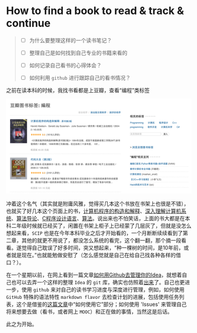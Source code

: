 # How to find a book to read & track & continue

> - [ ] 为什么要整理这样的一个读书笔记？
>
> - [ ] 整理自己是如何找到自己专业的书籍来看的
>
> - [ ] 如何记录自己看书的心得体会？
>
> - [ ] 如何利用 `github` 进行跟踪自己的看书情况？

之前在读本科的时候，我找书看都是上豆瓣，查看“编程”类标签

![](./douban-tag-programming.png)

冲着这个名气（其实就是附庸风雅，觉得买几本这个书放在书架上也很是不错），也就买了好几本这个页面上的书，[计算机程序的构造和解释](https://book.douban.com/subject/1148282/)、[深入理解计算机系统](https://book.douban.com/subject/1230413/)、[算法导论](https://book.douban.com/subject/1885170/)、[C程序设计语言](https://book.douban.com/subject/1139336/)、[算法](https://book.douban.com/subject/19952400/)。说出来也不怕笑话，上面的书大都是在本科二年级时候就已经买了，闲置在书架上柜子上已经蒙了几层灰了，但就是没怎么想起来看，`SCIP` 也是在今年本科毕业之后才开始看的，一个月断断续续看到了第二章，其他的就更不用说了，都没怎么系统的看完，这个翻一翻，那个摘一段看看。遂觉得自己耽误了好多时间，突又想起来，“种一棵树的时间，是10年前，或者就是现在。”也就能勉做安慰了（怎么感觉就是自己在给自己找各种各样的借口？）。

在一个星期以前，在网上看到一篇文章[如何用Github去管理你的Idea](https://zhuanlan.zhihu.com/p/20442311)，就想着自己也可以去弄一个这样的整理 `Idea` 的 `git` 库，确实也仿照着[出来](https://github.com/qiaoIn/ideas)了。自己也更进一步，使用 `github` 来对自己的读书学习进度与深度进行管理，例如，如何使用 `GitHub` 特殊的语法特性 `markdown flavor` 去检查计划的进展，包括使用任务列表，这个是借鉴的[这篇文章](https://zhuanlan.zhihu.com/p/22881223)中“如何使用它”部分；如何使用 'Issues' 来管理自己将来想要去做（看书，或者网上 `MOOC`）和正在做的事情，当然这是后话。

此之为开始。
